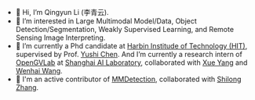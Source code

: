 - 👋 Hi, I’m Qingyun Li (李青云).
- 👀 I’m interested in Large Multimodal Model/Data, Object Detection/Segmentation, Weakly Supervised Learning, and Remote Sensing Image Interpreting.
- 🌱 I’m currently a Phd candidate at [Harbin Institude of Technology (HIT)](http://www.hit.edu.cn/), supervised by Prof. [Yushi Chen](http://homepage.hit.edu.cn/chenyushi). And I’m currently a research intern of [OpenGVLab](https://opengvlab.shlab.org.cn/) at [Shanghai AI Laboratory](https://www.shlab.org.cn/), collaborated with [Xue Yang](https://yangxue0827.github.io/) and [Wenhai Wang](https://whai362.github.io/).
- 💞️ I'm an active contributor of [MMDetection](https://github.com/open-mmlab/mmdetection), collaborated with [Shilong Zhang](https://jshilong.github.io/).
